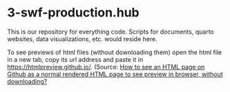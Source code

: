 # 3-swf-production.hub
This is our repository for everything code. Scripts for documents, quarto websites, data visualizations, etc. would reside here.

To see previews of html files (without downloading them) open the html file in a new tab, copy its url address and paste it in 
https://htmlpreview.github.io/. (Source: [How to see an HTML page on Github as a normal rendered HTML page to see preview in browser, without downloading?](https://stackoverflow.com/questions/8446218/how-to-see-an-html-page-on-github-as-a-normal-rendered-html-page-to-see-preview)
